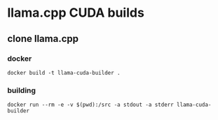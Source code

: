 # llama.cpp CUDA builds

## clone llama.cpp



### docker

```
docker build -t llama-cuda-builder .
```

### building

```
docker run --rm -e -v $(pwd):/src -a stdout -a stderr llama-cuda-builder
```

